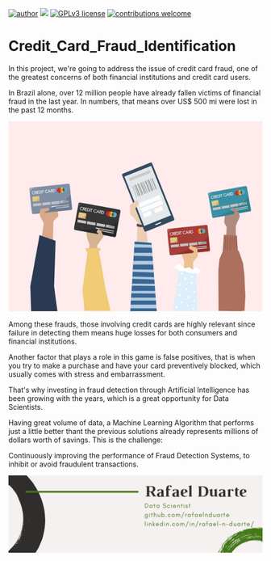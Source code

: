 [![author](https://img.shields.io/badge/author-rafaelnduarte-red.svg)](https://www.linkedin.com/in/rafael-n-duarte) [![](https://img.shields.io/badge/python-3.5+-blue.svg)](https://www.python.org/downloads/release/python-365/) [![GPLv3 license](https://img.shields.io/badge/License-GPLv3-blue.svg)](http://perso.crans.org/besson/LICENSE.html) [![contributions welcome](https://img.shields.io/badge/contributions-welcome-brightgreen.svg?style=flat)](https://github.com/rafaelnduarte/Credit_Card_Fraud_Identification/issues)


# Credit_Card_Fraud_Identification

In this project, we're going to address the issue of credit card fraud, one of the greatest concerns of both financial institutions and credit card users.

In Brazil alone, over 12 million people have already fallen victims of financial fraud in the last year. In numbers, that means over US$ 500 mi were lost in the past 12 months.

<p align="center" >
  <img src="data/illustration-online-payment-with-credit-card_53876-8120.jpg" >
</p>

Among these frauds, those involving credit cards are highly relevant since failure in detecting them means huge losses for both consumers and financial institutions.

Another factor that plays a role in this game is false positives, that is when you try to make a purchase and have your card preventively blocked, which usually comes with stress and embarrassment.

That's why investing in fraud detection through Artificial Intelligence has been growing with the years, which is a great opportunity for Data Scientists.

Having great volume of data, a Machine Learning Algorithm that performs just a little better thant the previous solutions already represents millions of dollars worth of savings. This is the challenge:

Continuously improving the performance of Fraud Detection Systems, to inhibit or avoid fraudulent transactions.

<p align="center" >
  <img src="data/rafaelnd_ds.png" >
</p>
